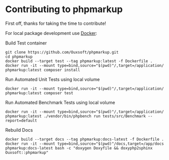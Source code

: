 # Contributing to phpmarkup

First off, thanks for taking the time to contribute!

For local package development use [Docker](https://www.docker.com/products/docker-desktop):

Build Test container
```
git clone https://github.com/Ouxsoft/phpmarkup.git
cd phpmarkup
docker build --target test --tag phpmarkup:latest -f Dockerfile .
docker run -it --mount type=bind,source="$(pwd)"/,target=/application/ phpmarkup:latest composer install
```

Run Automated Unit Tests using local volume
```
docker run -it --mount type=bind,source="$(pwd)"/,target=/application/ phpmarkup:latest composer test
```

Run Automated Benchmark Tests using local volume
```
docker run -it --mount type=bind,source="$(pwd)"/,target=/application/ phpmarkup:latest ./vendor/bin/phpbench run tests/src/Benchmark --report=default
```

Rebuild Docs
```
docker build --target docs --tag phpmarkup:docs-latest -f Dockerfile .
docker run -it --mount type=bind,source="$(pwd)"/docs,target=/app/docs phpmarkup:docs-latest bash -c "doxygen Doxyfile && doxyphp2sphinx Ouxsoft::phpmarkup"
```
